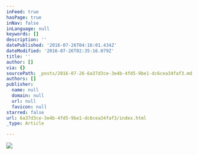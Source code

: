 ```yaml
---
inFeed: true
hasPage: true
inNav: false
inLanguage: null
keywords: []
description: ''
datePublished: '2016-07-26T04:16:01.434Z'
dateModified: '2016-07-26T02:35:16.079Z'
title: ''
author: []
via: {}
sourcePath: _posts/2016-07-26-6a37d3ce-3e4b-4fd5-9be1-dc6cea34faf3.md
authors: []
publisher:
  name: null
  domain: null
  url: null
  favicon: null
starred: false
url: 6a37d3ce-3e4b-4fd5-9be1-dc6cea34faf3/index.html
_type: Article

---
```

![](https://the-grid-user-content.s3-us-west-2.amazonaws.com/d1b53a1c-8226-404c-b8ca-7591f73c785a.jpg)
